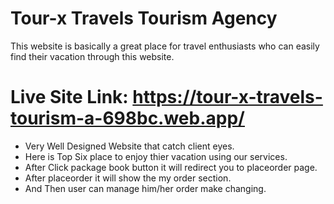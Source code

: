 
# Tour-x Travels Tourism Agency

This website is basically a great place for travel enthusiasts who can easily find their vacation through this website.

# Live Site Link: https://tour-x-travels-tourism-a-698bc.web.app/


* Very Well Designed Website that catch client eyes.
* Here is Top Six place to enjoy thier vacation using our services.
* After Click package book button it will redirect you to placeorder page.
* After placeorder it will show the my order section.
* And Then user can manage him/her order make changing.

